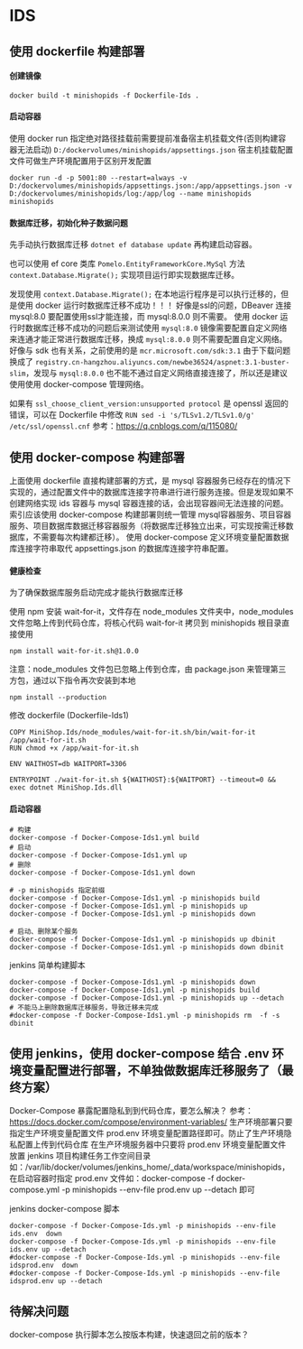 # IDS


## 使用 dockerfile 构建部署
#### 创建镜像

```shell
docker build -t minishopids -f Dockerfile-Ids .
```

#### 启动容器

使用 docker run 指定绝对路径挂载前需要提前准备宿主机挂载文件(否则构建容器无法启动) `D:/dockervolumes/minishopids/appsettings.json` 宿主机挂载配置文件可做生产环境配置用于区别开发配置

```shell
docker run -d -p 5001:80 --restart=always -v D:/dockervolumes/minishopids/appsettings.json:/app/appsettings.json -v D:/dockervolumes/minishopids/log:/app/log --name minishopids minishopids
```

#### 数据库迁移，初始化种子数据问题
先手动执行数据库迁移 `dotnet ef database update` 再构建启动容器。

也可以使用 ef core 类库 `Pomelo.EntityFrameworkCore.MySql` 方法 `context.Database.Migrate();` 实现项目运行即实现数据库迁移。

发现使用 `context.Database.Migrate();` 在本地运行程序是可以执行迁移的，但是使用 docker 运行时数据库迁移不成功！！！
好像是ssl的问题，DBeaver 连接 mysql:8.0 要配置使用ssl才能连接，而 mysql:8.0.0 则不需要。
使用 docker 运行时数据库迁移不成功的问题后来测试使用 `mysql:8.0` 镜像需要配置自定义网络来连通才能正常进行数据库迁移，换成 `mysql:8.0.0` 则不需要配置自定义网络。
好像与 sdk 也有关系，之前使用的是 `mcr.microsoft.com/sdk:3.1` 由于下载问题 换成了 `registry.cn-hangzhou.aliyuncs.com/newbe36524/aspnet:3.1-buster-slim`，发现与 `mysql:8.0.0` 也不能不通过自定义网络直接连接了，所以还是建议使用使用 docker-compose 管理网络。

如果有 `ssl_choose_client_version:unsupported protocol` 是 openssl 返回的错误，可以在 Dockerfile 中修改 `RUN sed -i 's/TLSv1.2/TLSv1.0/g' /etc/ssl/openssl.cnf` 参考：https://q.cnblogs.com/q/115080/


## 使用 docker-compose 构建部署
上面使用 dockerfile 直接构建部署的方式，是 mysql 容器服务已经存在的情况下实现的，通过配置文件中的数据库连接字符串进行进行服务连接。但是发现如果不创建网络实现 ids 容器与 mysql 容器连接的话，会出现容器间无法连接的问题。索引应该使用 docker-compose 构建部署则统一管理 mysql容器服务、项目容器服务、项目数据库数据迁移容器服务（将数据库迁移独立出来，可实现按需迁移数据库，不需要每次构建都迁移）。
使用 docker-compose 定义环境变量配置数据库连接字符串取代 appsettings.json 的数据库连接字符串配置。

#### 健康检查
为了确保数据库服务启动完成才能执行数据库迁移

使用 npm 安装 wait-for-it，文件存在 node_modules 文件夹中，node_modules文件忽略上传到代码仓库，将核心代码 wait-for-it 拷贝到 minishopids 根目录直接使用
```shell
npm install wait-for-it.sh@1.0.0
```

注意：node_modules 文件包已忽略上传到仓库，由 package.json 来管理第三方包，通过以下指令再次安装到本地
```shell
npm install --production
```

修改 dockerfile (Dockerfile-Ids1)
```shell
COPY MiniShop.Ids/node_modules/wait-for-it.sh/bin/wait-for-it /app/wait-for-it.sh
RUN chmod +x /app/wait-for-it.sh

ENV WAITHOST=db WAITPORT=3306

ENTRYPOINT ./wait-for-it.sh ${WAITHOST}:${WAITPORT} --timeout=0 && exec dotnet MiniShop.Ids.dll
```

#### 启动容器
```shell
# 构建
docker-compose -f Docker-Compose-Ids1.yml build 
# 启动
docker-compose -f Docker-Compose-Ids1.yml up 
# 删除
docker-compose -f Docker-Compose-Ids1.yml down 

# -p minishopids 指定前缀
docker-compose -f Docker-Compose-Ids1.yml -p minishopids build 
docker-compose -f Docker-Compose-Ids1.yml -p minishopids up
docker-compose -f Docker-Compose-Ids1.yml -p minishopids down

# 启动、删除某个服务
docker-compose -f Docker-Compose-Ids1.yml -p minishopids up dbinit
docker-compose -f Docker-Compose-Ids1.yml -p minishopids down dbinit
```

jenkins 简单构建脚本
```shell
docker-compose -f Docker-Compose-Ids1.yml -p minishopids down
docker-compose -f Docker-Compose-Ids1.yml -p minishopids build
docker-compose -f Docker-Compose-Ids1.yml -p minishopids up --detach
# 不能马上删除数据库迁移服务，导致迁移未完成
#docker-compose -f Docker-Compose-Ids1.yml -p minishopids rm  -f -s  dbinit
```

## 使用 jenkins，使用 docker-compose 结合 .env 环境变量配置进行部署，不单独做数据库迁移服务了（最终方案）
Docker-Compose 暴露配置隐私到到代码仓库，要怎么解决？ 参考：https://docs.docker.com/compose/environment-variables/
生产环境部署只要指定生产环境变量配置文件 prod.env 环境变量配置路径即可。防止了生产环境隐私配置上传到代码仓库
在生产环境服务器中只要将 prod.env 环境变量配置文件放置 jenkins 项目构建任务工作空间目录如：/var/lib/docker/volumes/jenkins_home/_data/workspace/minishopids，
在启动容器时指定 prod.env 文件如：docker-compose -f docker-compose.yml -p minishopids --env-file prod.env up --detach 即可


jenkins docker-compose 脚本
```shell
docker-compose -f Docker-Compose-Ids.yml -p minishopids --env-file ids.env  down
docker-compose -f Docker-Compose-Ids.yml -p minishopids --env-file ids.env up --detach
#docker-compose -f Docker-Compose-Ids.yml -p minishopids --env-file idsprod.env  down
#docker-compose -f Docker-Compose-Ids.yml -p minishopids --env-file idsprod.env up --detach
```




## 待解决问题
docker-compose 执行脚本怎么按版本构建，快速退回之前的版本？